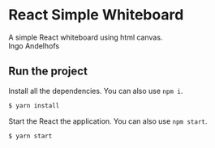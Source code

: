 # React Simple Whiteboard
A simple React whiteboard using html canvas.  
Ingo Andelhofs


## Run the project
Install all the dependencies. You can also use `npm i`.
```bash
$ yarn install
```

Start the React the application. You can also use `npm start`.
```bash
$ yarn start
```